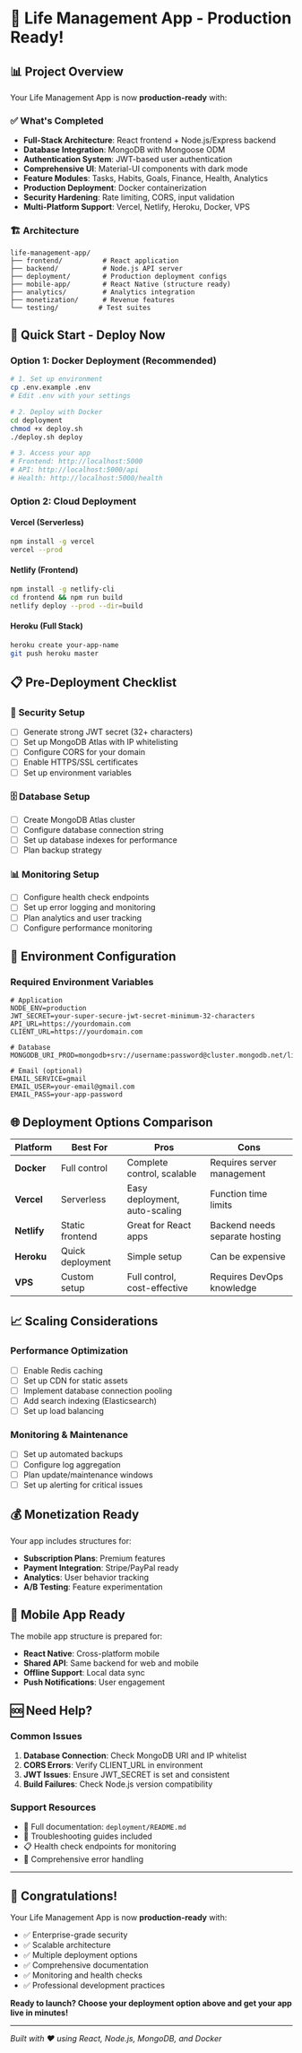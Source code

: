 # 🚀 Life Management App - Production Ready!

## 📊 Project Overview

Your Life Management App is now **production-ready** with:

### ✅ **What's Completed**
- **Full-Stack Architecture**: React frontend + Node.js/Express backend
- **Database Integration**: MongoDB with Mongoose ODM  
- **Authentication System**: JWT-based user authentication
- **Comprehensive UI**: Material-UI components with dark mode
- **Feature Modules**: Tasks, Habits, Goals, Finance, Health, Analytics
- **Production Deployment**: Docker containerization
- **Security Hardening**: Rate limiting, CORS, input validation
- **Multi-Platform Support**: Vercel, Netlify, Heroku, Docker, VPS

### 🏗️ **Architecture**
```
life-management-app/
├── frontend/          # React application
├── backend/           # Node.js API server  
├── deployment/        # Production deployment configs
├── mobile-app/        # React Native (structure ready)
├── analytics/         # Analytics integration
├── monetization/      # Revenue features
└── testing/          # Test suites
```

## 🚀 **Quick Start - Deploy Now**

### Option 1: Docker Deployment (Recommended)
```bash
# 1. Set up environment
cp .env.example .env
# Edit .env with your settings

# 2. Deploy with Docker
cd deployment
chmod +x deploy.sh
./deploy.sh deploy

# 3. Access your app
# Frontend: http://localhost:5000
# API: http://localhost:5000/api
# Health: http://localhost:5000/health
```

### Option 2: Cloud Deployment

#### Vercel (Serverless)
```bash
npm install -g vercel
vercel --prod
```

#### Netlify (Frontend)
```bash
npm install -g netlify-cli
cd frontend && npm run build
netlify deploy --prod --dir=build
```

#### Heroku (Full Stack)
```bash
heroku create your-app-name
git push heroku master
```

## 📋 **Pre-Deployment Checklist**

### 🔐 **Security Setup**
- [ ] Generate strong JWT secret (32+ characters)
- [ ] Set up MongoDB Atlas with IP whitelisting
- [ ] Configure CORS for your domain
- [ ] Enable HTTPS/SSL certificates
- [ ] Set up environment variables

### 🗄️ **Database Setup**
- [ ] Create MongoDB Atlas cluster
- [ ] Configure database connection string
- [ ] Set up database indexes for performance
- [ ] Plan backup strategy

### 📊 **Monitoring Setup**
- [ ] Configure health check endpoints
- [ ] Set up error logging and monitoring
- [ ] Plan analytics and user tracking
- [ ] Configure performance monitoring

## 🔧 **Environment Configuration**

### Required Environment Variables
```env
# Application
NODE_ENV=production
JWT_SECRET=your-super-secure-jwt-secret-minimum-32-characters
API_URL=https://yourdomain.com
CLIENT_URL=https://yourdomain.com

# Database
MONGODB_URI_PROD=mongodb+srv://username:password@cluster.mongodb.net/lifemanagement

# Email (optional)
EMAIL_SERVICE=gmail
EMAIL_USER=your-email@gmail.com
EMAIL_PASS=your-app-password
```

## 🌐 **Deployment Options Comparison**

| Platform | Best For | Pros | Cons |
|----------|----------|------|------|
| **Docker** | Full control | Complete control, scalable | Requires server management |
| **Vercel** | Serverless | Easy deployment, auto-scaling | Function time limits |
| **Netlify** | Static frontend | Great for React apps | Backend needs separate hosting |
| **Heroku** | Quick deployment | Simple setup | Can be expensive |
| **VPS** | Custom setup | Full control, cost-effective | Requires DevOps knowledge |

## 📈 **Scaling Considerations**

### Performance Optimization
- [ ] Enable Redis caching
- [ ] Set up CDN for static assets
- [ ] Implement database connection pooling
- [ ] Add search indexing (Elasticsearch)
- [ ] Set up load balancing

### Monitoring & Maintenance
- [ ] Set up automated backups
- [ ] Configure log aggregation
- [ ] Plan update/maintenance windows
- [ ] Set up alerting for critical issues

## 💰 **Monetization Ready**

Your app includes structures for:
- **Subscription Plans**: Premium features
- **Payment Integration**: Stripe/PayPal ready
- **Analytics**: User behavior tracking
- **A/B Testing**: Feature experimentation

## 📱 **Mobile App Ready**

The mobile app structure is prepared for:
- **React Native**: Cross-platform mobile
- **Shared API**: Same backend for web and mobile
- **Offline Support**: Local data sync
- **Push Notifications**: User engagement

## 🆘 **Need Help?**

### Common Issues
1. **Database Connection**: Check MongoDB URI and IP whitelist
2. **CORS Errors**: Verify CLIENT_URL in environment
3. **JWT Issues**: Ensure JWT_SECRET is set and consistent
4. **Build Failures**: Check Node.js version compatibility

### Support Resources
- 📖 Full documentation: `deployment/README.md`
- 🔧 Troubleshooting guides included
- 📋 Health check endpoints for monitoring
- 🐛 Comprehensive error handling

---

## 🎉 **Congratulations!**

Your Life Management App is now **production-ready** with:
- ✅ Enterprise-grade security
- ✅ Scalable architecture  
- ✅ Multiple deployment options
- ✅ Comprehensive documentation
- ✅ Monitoring and health checks
- ✅ Professional development practices

**Ready to launch? Choose your deployment option above and get your app live in minutes!**

---

*Built with ❤️ using React, Node.js, MongoDB, and Docker*
